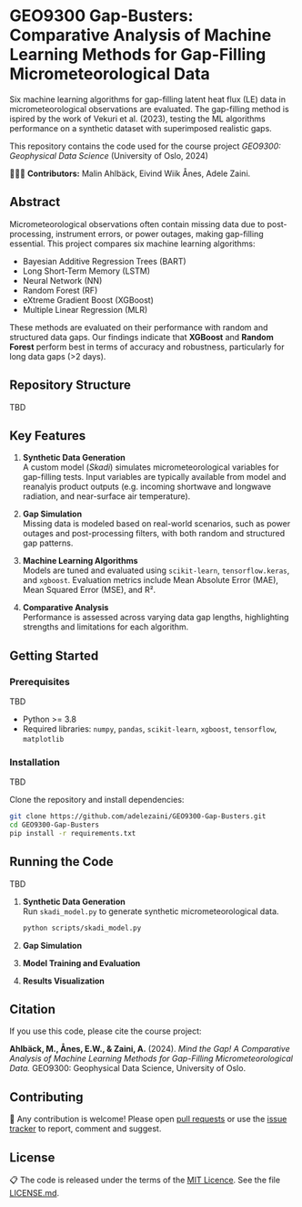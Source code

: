 # GEO9300 Gap-Busters: Comparative Analysis of Machine Learning Methods for Gap-Filling Micrometeorological Data

Six machine learning algorithms for gap-filling latent heat flux (LE) data in micrometeorological observations are evaluated. The gap-filling method is ispired by the work of Vekuri et al. (2023), testing the ML algorithms performance on a synthetic dataset with superimposed realistic gaps.

This repository contains the code used for the course project *GEO9300: Geophysical Data Science* (University of Oslo, 2024)

👩🏻‍💻 **Contributors:** Malin Ahlbäck, Eivind Wiik Ånes, Adele Zaini.

## Abstract

Micrometeorological observations often contain missing data due to post-processing, instrument errors, or power outages, making gap-filling essential. This project compares six machine learning algorithms:

- Bayesian Additive Regression Trees (BART)  
- Long Short-Term Memory (LSTM)  
- Neural Network (NN)  
- Random Forest (RF)  
- eXtreme Gradient Boost (XGBoost)  
- Multiple Linear Regression (MLR)  

These methods are evaluated on their performance with random and structured data gaps. Our findings indicate that **XGBoost** and **Random Forest** perform best in terms of accuracy and robustness, particularly for long data gaps (>2 days).

## Repository Structure

TBD


## Key Features

1. **Synthetic Data Generation**  
   A custom model (*Skadi*) simulates micrometeorological variables for gap-filling tests. Input variables are typically available from model and reanalyis product outputs (e.g. incoming shortwave and longwave radiation, and near-surface air temperature).

2. **Gap Simulation**  
   Missing data is modeled based on real-world scenarios, such as power outages and post-processing filters, with both random and structured gap patterns.  

3. **Machine Learning Algorithms**  
   Models are tuned and evaluated using `scikit-learn`, `tensorflow.keras`, and `xgboost`. Evaluation metrics include Mean Absolute Error (MAE), Mean Squared Error (MSE), and R².

4. **Comparative Analysis**  
   Performance is assessed across varying data gap lengths, highlighting strengths and limitations for each algorithm.  


## Getting Started

### Prerequisites

TBD 

- Python >= 3.8  
- Required libraries: `numpy`, `pandas`, `scikit-learn`, `xgboost`, `tensorflow`, `matplotlib`  

### Installation
TBD

Clone the repository and install dependencies:

```bash
git clone https://github.com/adelezaini/GEO9300-Gap-Busters.git
cd GEO9300-Gap-Busters
pip install -r requirements.txt
```

## Running the Code

TBD

1. **Synthetic Data Generation**  
   Run `skadi_model.py` to generate synthetic micrometeorological data.  

   ```bash
   python scripts/skadi_model.py
   ```
   
2. **Gap Simulation**
3. **Model Training and Evaluation**
4. **Results Visualization**

## Citation

If you use this code, please cite the course project:  

**Ahlbäck, M., Ånes, E.W., & Zaini, A.** (2024). *Mind the Gap! A Comparative Analysis of Machine Learning Methods for Gap-Filling Micrometeorological Data.* GEO9300: Geophysical Data Science, University of Oslo.

## Contributing

🚧 Any contribution is welcome! Please open [pull requests](https://github.com/adelezaini/GEO9300-Gap-Busters/pulls) or use the [issue tracker](https://github.com/adelezaini/GEO9300-Gap-Busters/issues) to report, comment and suggest.


## License

📋 The code is released under the terms of the [MIT Licence](https://opensource.org/licenses/MIT). See the file [LICENSE.md](https://github.com/adelezaini/GEO9300-Gap-Busters/blob/master/LICENSE.md).

